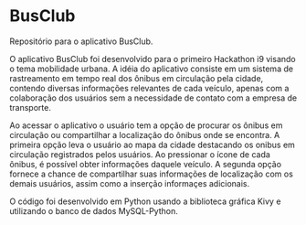 # BusClub
Repositório para o aplicativo BusClub.

O aplicativo BusClub foi desenvolvido para o primeiro Hackathon i9 visando o tema mobilidade urbana.
A idéia do aplicativo consiste em um sistema de rastreamento em tempo real dos ônibus em circulação pela cidade, contendo diversas informações relevantes de cada veículo, apenas com a colaboração dos usuários sem a necessidade de contato com a empresa de transporte.

Ao acessar o aplicativo o usuário tem a opção de procurar os ônibus em circulação ou compartilhar a localização do ônibus onde se encontra. A primeira opção leva o usuário ao mapa da cidade destacando os onibus em circulação registrados pelos usuários. Ao pressionar o ícone de cada ônibus, é possível obter informações daquele veículo. A segunda opção fornece a chance de compartilhar suas informações de localização com os demais usuários, assim como a inserção informaçes adicionais.

O código foi desenvolvido em Python usando a biblioteca gráfica Kivy e utilizando o banco de dados MySQL-Python.
